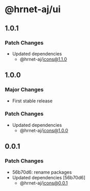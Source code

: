 # @hrnet-aj/ui

## 1.0.1

### Patch Changes

- Updated dependencies
  - @hrnet-aj/icons@1.1.0

## 1.0.0

### Major Changes

- First stable release

### Patch Changes

- Updated dependencies
  - @hrnet-aj/icons@1.0.0

## 0.0.1

### Patch Changes

- 56b70d6: rename packages
- Updated dependencies [56b70d6]
  - @hrnet-aj/icons@0.0.1
